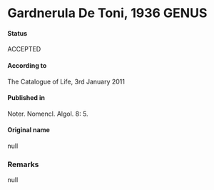 Gardnerula De Toni, 1936 GENUS
=======

#### Status
ACCEPTED

#### According to
The Catalogue of Life, 3rd January 2011

#### Published in
Noter. Nomencl. Algol. 8: 5.

#### Original name
null

### Remarks
null